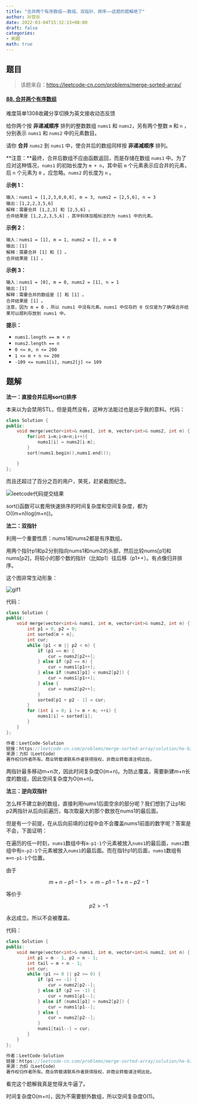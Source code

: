 ```yaml
---
title: "合并两个有序数组——数组、双指针、排序——这题的题解绝了"
author: 孙百乐
date: 2022-03-04T15:32:13+08:00
draft: false
categories: 
- 刷题
math: true
---
```


## 题目

> 该题来自：https://leetcode-cn.com/problems/merge-sorted-array/

#### [88. 合并两个有序数组](https://leetcode-cn.com/problems/merge-sorted-array/)

难度简单1308收藏分享切换为英文接收动态反馈

给你两个按 **非递减顺序** 排列的整数数组 `nums1` 和 `nums2`，另有两个整数 `m` 和 `n` ，分别表示 `nums1` 和 `nums2` 中的元素数目。

请你 **合并** `nums2` 到 `nums1` 中，使合并后的数组同样按 **非递减顺序** 排列。

**注意：**最终，合并后数组不应由函数返回，而是存储在数组 `nums1` 中。为了应对这种情况，`nums1` 的初始长度为 `m + n`，其中前 `m` 个元素表示应合并的元素，后 `n` 个元素为 `0` ，应忽略。`nums2` 的长度为 `n` 。

 

**示例 1：**

```
输入：nums1 = [1,2,3,0,0,0], m = 3, nums2 = [2,5,6], n = 3
输出：[1,2,2,3,5,6]
解释：需要合并 [1,2,3] 和 [2,5,6] 。
合并结果是 [1,2,2,3,5,6] ，其中斜体加粗标注的为 nums1 中的元素。
```

**示例 2：**

```
输入：nums1 = [1], m = 1, nums2 = [], n = 0
输出：[1]
解释：需要合并 [1] 和 [] 。
合并结果是 [1] 。
```

**示例 3：**

```
输入：nums1 = [0], m = 0, nums2 = [1], n = 1
输出：[1]
解释：需要合并的数组是 [] 和 [1] 。
合并结果是 [1] 。
注意，因为 m = 0 ，所以 nums1 中没有元素。nums1 中仅存的 0 仅仅是为了确保合并结果可以顺利存放到 nums1 中。
```

 

**提示：**

- `nums1.length == m + n`
- `nums2.length == n`
- `0 <= m, n <= 200`
- `1 <= m + n <= 200`
- `-109 <= nums1[i], nums2[j] <= 109`



## 题解

**法一：直接合并后用sort()排序**

本来以为会禁用STL，但是竟然没有，这种方法能过也是出乎我的意料。代码：

```c++
class Solution {
public:
    void merge(vector<int>& nums1, int m, vector<int>& nums2, int n) {
        for(int i=m;i<m+n;i++){
            nums1[i] = nums2[i-m];
        }
        sort(nums1.begin(),nums1.end());

    }
};
```

而且还超过了百分之百的用户，笑死，赶紧截图纪念。

![leetcode代码提交结果](https://cdn.jsdelivr.net/gh/leyouBaloy/mypic/img/leetcode%E4%BB%A3%E7%A0%81%E6%8F%90%E4%BA%A4%E7%BB%93%E6%9E%9C.png)

sort()函数可以套用快速排序的时间复杂度和空间复杂度，都为O((m+n)log(m+n))。



**法二：双指针**

利用一个重要性质：nums1和nums2都是有序数组。

用两个指针p1和p2分别指向nums1和num2的头部，然后比较nums[p1]和nums[p2]，将较小的那个数的指针（比如p1）往后移（p1++）。有点像归并排序。

这个图非常生动形象：

![gif1](https://cdn.jsdelivr.net/gh/leyouBaloy/mypic/img/1.gif)

代码：

```c++
class Solution {
public:
    void merge(vector<int>& nums1, int m, vector<int>& nums2, int n) {
        int p1 = 0, p2 = 0;
        int sorted[m + n];
        int cur;
        while (p1 < m || p2 < n) {
            if (p1 == m) {
                cur = nums2[p2++];
            } else if (p2 == n) {
                cur = nums1[p1++];
            } else if (nums1[p1] < nums2[p2]) {
                cur = nums1[p1++];
            } else {
                cur = nums2[p2++];
            }
            sorted[p1 + p2 - 1] = cur;
        }
        for (int i = 0; i != m + n; ++i) {
            nums1[i] = sorted[i];
        }
    }
};

作者：LeetCode-Solution
链接：https://leetcode-cn.com/problems/merge-sorted-array/solution/he-bing-liang-ge-you-xu-shu-zu-by-leetco-rrb0/
来源：力扣（LeetCode）
著作权归作者所有。商业转载请联系作者获得授权，非商业转载请注明出处。
```

两指针最多移动m+n次，因此时间复杂度O(m+n)。为防止覆盖，需要新建m+n长度的数组，因此空间复杂度为O(m+n)。



**法三：逆向双指针**

怎么样不建立新的数组，直接利用nums1后面空余的部分呢？我们想到了让p1和p2两指针从后向前遍历，每次取最大的那个数放在nums1的最后面。

但是有一个前提，在从后向前填的过程中会不会覆盖nums1前面的数字呢？答案是不会，下面证明：

在遍历的任一时刻，`nums1`数组中有`m-p1-1`个元素被放入`nums1`的最后面，`nums2`数组中有`n-p2-1`个元素被放入`nums1`的最后面。而在指针p1的后面，`nums1`数组有`m+n-p1-1`个位置。

由于

$$ m+n-p1-1 >= m-p1-1+n-p2-1 $$

等价于

$$ p2>-1 $$

永远成立。所以不会被覆盖。

代码：

```c++
class Solution {
public:
    void merge(vector<int>& nums1, int m, vector<int>& nums2, int n) {
        int p1 = m - 1, p2 = n - 1;
        int tail = m + n - 1;
        int cur;
        while (p1 >= 0 || p2 >= 0) {
            if (p1 == -1) {
                cur = nums2[p2--];
            } else if (p2 == -1) {
                cur = nums1[p1--];
            } else if (nums1[p1] > nums2[p2]) {
                cur = nums1[p1--];
            } else {
                cur = nums2[p2--];
            }
            nums1[tail--] = cur;
        }
    }
};

作者：LeetCode-Solution
链接：https://leetcode-cn.com/problems/merge-sorted-array/solution/he-bing-liang-ge-you-xu-shu-zu-by-leetco-rrb0/
来源：力扣（LeetCode）
著作权归作者所有。商业转载请联系作者获得授权，非商业转载请注明出处。
```

看完这个题解我真是觉得太牛逼了。

时间复杂度O(m+n)，因为不需要额外数组，所以空间复杂度O(1)。




